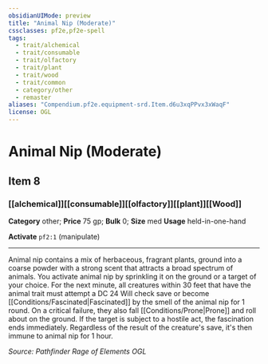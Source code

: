 ```yaml
---
obsidianUIMode: preview
title: "Animal Nip (Moderate)"
cssclasses: pf2e,pf2e-spell
tags:
  - trait/alchemical
  - trait/consumable
  - trait/olfactory
  - trait/plant
  - trait/wood
  - trait/common
  - category/other
  - remaster
aliases: "Compendium.pf2e.equipment-srd.Item.d6u3xqPPvx3xWaqF"
license: OGL
---
```

# Animal Nip (Moderate)
## Item 8
### [[alchemical]][[consumable]][[olfactory]][[plant]][[Wood]]

**Category** other; 
**Price** 75 gp; 
**Bulk** 0; **Size** med
**Usage** held-in-one-hand

**Activate** `pf2:1` (manipulate)

* * *

Animal nip contains a mix of herbaceous, fragrant plants, ground into a coarse powder with a strong scent that attracts a broad spectrum of animals. You activate animal nip by sprinkling it on the ground or a target of your choice. For the next minute, all creatures within 30 feet that have the animal trait must attempt a DC 24 Will check save or become [[Conditions/Fascinated|Fascinated]] by the smell of the animal nip for 1 round. On a critical failure, they also fall [[Conditions/Prone|Prone]] and roll about on the ground. If the target is subject to a hostile act, the fascination ends immediately. Regardless of the result of the creature's save, it's then immune to animal nip for 1 hour.

*Source: Pathfinder Rage of Elements*
*OGL*